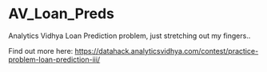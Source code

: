 # AV_Loan_Preds
Analytics Vidhya Loan Prediction problem, just stretching out my fingers..

Find out more here:
https://datahack.analyticsvidhya.com/contest/practice-problem-loan-prediction-iii/
